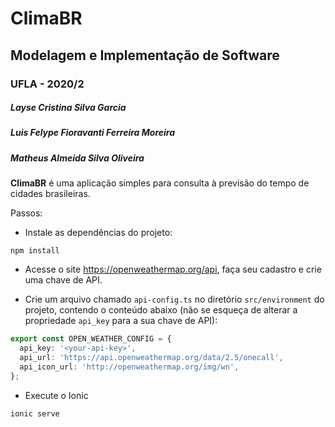 # ClimaBR
## Modelagem e Implementação de Software
### UFLA - 2020/2

##### Layse Cristina Silva Garcia
##### Luis Felype Fioravanti Ferreira Moreira
##### Matheus Almeida Silva Oliveira

**ClimaBR** é uma aplicação simples para consulta à previsão do tempo de cidades brasileiras.

Passos:
- Instale as dependências do projeto:
```
npm install
```

- Acesse o site https://openweathermap.org/api, faça seu cadastro e crie uma chave de API.

- Crie um arquivo chamado ```api-config.ts``` no diretório ```src/environment``` do projeto, contendo o conteúdo abaixo (não se esqueça de alterar a propriedade ```api_key``` para a sua chave de API):
```typescript
export const OPEN_WEATHER_CONFIG = {
  api_key: '<your-api-key>',
  api_url: 'https://api.openweathermap.org/data/2.5/onecall',
  api_icon_url: 'http://openweathermap.org/img/wn',
};
```

- Execute o Ionic
```
ionic serve
```
